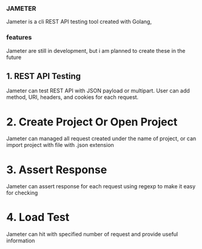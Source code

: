 ### JAMETER

Jameter is a cli REST API testing tool created with Golang,

### features
Jameter are still in development, but i am planned to create these in the future
## 1. REST API Testing
Jameter can test REST API with JSON payload or multipart. User can add method, URI, headers, and
cookies for each request.
# 2. Create Project Or Open Project
Jameter can managed all request created under the name of project, or can import project with file with .json extension
# 3. Assert Response
Jameter can assert response for each request using regexp to make it easy for checking
# 4. Load Test
Jameter can hit with specified number of request and provide useful information